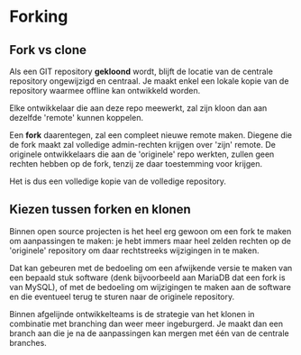 # Forking

## Fork vs clone

Als een GIT repository **gekloond** wordt, blijft de locatie van de centrale repository ongewijzigd en centraal. Je maakt enkel een lokale kopie van de repository waarmee offline kan ontwikkeld worden.

Elke ontwikkelaar die aan deze repo meewerkt, zal zijn kloon dan aan dezelfde 'remote' kunnen koppelen.


Een **fork** daarentegen, zal een compleet nieuwe remote maken. Diegene die de fork maakt zal volledige admin-rechten krijgen over 'zijn' remote. 
De originele ontwikkelaars die aan de 'originele' repo werkten, zullen geen rechten hebben op de fork, tenzij ze daar toestemming voor krijgen.

Het is dus een volledige kopie van de volledige repository.

## Kiezen tussen forken en klonen

Binnen open source projecten is het heel erg gewoon om een fork te maken om aanpassingen te maken: je hebt immers maar heel zelden rechten op de 'originele' repository om daar rechtstreeks wijzigingen in te maken. 

Dat kan gebeuren met de bedoeling om een afwijkende versie te maken van een bepaald stuk software (denk bijvoorbeeld aan MariaDB dat een fork is van MySQL), of met de bedoeling om wijzigingen te maken aan de software en die eventueel terug te sturen naar de originele repository.

Binnen afgelijnde ontwikkelteams is de strategie van het klonen in combinatie met branching dan weer meer ingeburgerd. Je maakt dan een branch aan die je na de aanpassingen kan mergen met één van de centrale branches. 




